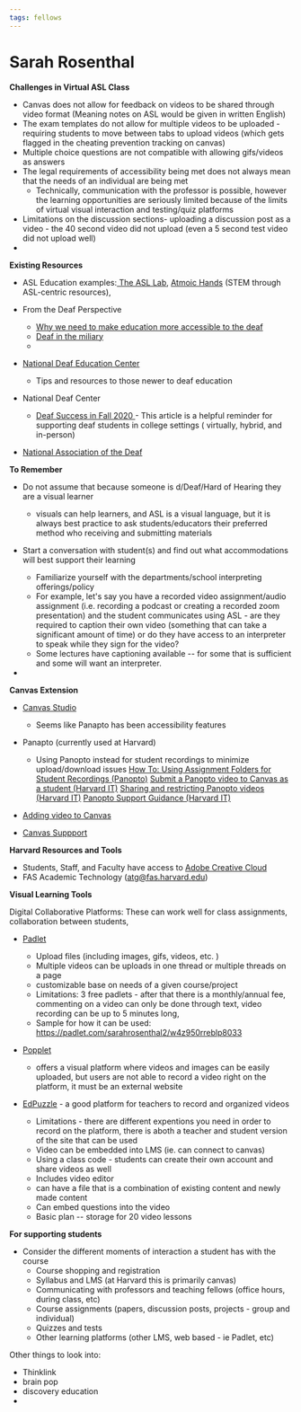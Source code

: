 ```yaml
---
tags: fellows
---
```


# Sarah Rosenthal

**Challenges in Virtual ASL Class**
* Canvas does not allow for feedback on videos to be shared through video format (Meaning notes on ASL would be given in written English)
* The exam templates do not allow for multiple videos to be uploaded - requiring students to move between tabs to upload videos (which gets flagged in the cheating prevention tracking on canvas)
* Multiple choice questions are not compatible with allowing gifs/videos as answers 
* The legal requirements of accessibility being met does not always mean that the needs of an individual are being met 
    * Technically, communication with the professor is possible, however the learning opportunities are seriously limited because of the limits of virtual visual interaction and testing/quiz platforms 
* Limitations on the discussion sections- uploading a discussion post as a video - the 40 second video did not upload (even a 5 second test video did not upload well)
* 


**Existing Resources**
* ASL Education examples:[ The ASL Lab](https://www.instagram.com/theasllab/?hl=en), [Atmoic Hands](https://www.atomichands.com/) (STEM through ASL-centric resources),  
* From the Deaf Perspective 
    * [Why we need to make education more accessible to the deaf ](https://www.nad.org/resources/education/)
    * [Deaf in the miliary ](https://www.ted.com/talks/keith_nolan_deaf_in_the_military)
    * 
* [National Deaf Education Center ](https://clerccenter.gallaudet.edu/national-resources/resources/our-resources/new-to-deaf-education.html)
    * Tips and resources to those newer to deaf education 
* National Deaf Center 
    * [Deaf Success in Fall 2020 ](https://www.nationaldeafcenter.org/Fall2020GuidesCollege) - This article is a helpful reminder for supporting deaf students in college settings ( virtually, hybrid, and in-person)

* [National Association of the Deaf](https://www.nad.org/resources/education/)


**To Remember** 
* Do not assume that because someone is d/Deaf/Hard of Hearing they are a visual learner 
    * visuals can help learners, and ASL is a visual language, but it is always best practice to ask students/educators their preferred method who receiving and submitting materials 
* Start a conversation with student(s) and find out what accommodations will best support their learning 
    * Familiarize yourself with the departments/school interpreting offerings/policy 
    * For example, let's say you have a recorded video assignment/audio assignment (i.e. recording a podcast or creating a recorded zoom presentation) and the student communicates using ASL - are they required to caption their own video (something that can take a significant amount of time) or do they have access to an interpreter to speak while they sign for the video? 
    * Some lectures have captioning available -- for some that is sufficient and some will want an interpreter.

*  

**Canvas Extension**
* [Canvas Studio ](https://www.instructure.com/higher-education/products/canvas/canvas-studio)
    * Seems like Panapto has been accessibility features 

* Panapto (currently used at Harvard)
    * Using Panopto instead for student recordings to minimize upload/download issues
[How To: Using Assignment Folders for Student Recordings (Panopto)](https://support.panopto.com/s/article/Use-Assignment-Folders-for-Student-Recordings)
[Submit a Panopto video to Canvas as a student (Harvard IT)](https://harvard.service-now.com/ithelp?id=kb_article&sys_id=e3ba4b371bad9c10485411b6bc4bcbf3)
[Sharing and restricting Panopto videos (Harvard IT)](https://harvard.service-now.com/ithelp?id=kb_article&sys_id=9e2a0d84db63445030ed1dca489619c6)
[Panopto Support Guidance (Harvard IT)](https://harvard.service-now.com/ithelp?id=kb_article&sys_id=42e00efb1ba33f48efd8a79b2d4bcb07)
* [Adding video to Canvas
](https://harvard.service-now.com/ithelp?id=kb_article&sys_id=7737f9ab372dba809aa163d2b3990e37)
* [Canvas Suppport ](https://harvard.service-now.com/ithelp?id=kb_article&sys_id=a3d3d53637a9b2809aa163d2b3990e89)


**Harvard Resources and Tools**
* Students, Staff, and Faculty have access to [Adobe Creative Cloud ](https://harvard.service-now.com/ithelp?id=kb_article&sys_id=9f3244d3dba304d430ed1dca489619e0)
* FAS Academic Technology (atg@fas.harvard.edu) 

**Visual Learning Tools**

Digital Collaborative Platforms: These can work well for class assignments, collaboration between students, 
* [Padlet ](https://padlet.com/)
    * Upload files (including images, gifs, videos, etc. )
    * Multiple videos can be uploads in one thread or multiple threads on a page 
    * customizable base on needs of a given course/project 
    * Limitations: 3 free padlets - after that there is a monthly/annual fee, commenting on a video can only be done through text, video recording can be up to 5 minutes long, 
    * Sample for how it can be used: https://padlet.com/sarahrosenthal2/w4z950rreblp8033

* [Popplet ](https://www.popplet.com/)
    * offers a visual platform where videos and images can be easily uploaded, but users are not able to record a video right on the platform, it must be an external website
* [EdPuzzle](https://edpuzzle.com/) - a good platform for teachers to record and organized videos 
    * Limitations - there are different expentions you need in order to record on the platform, there is aboth a teacher and student version of the site that can be used 
    * Video can be embedded into LMS (ie. can connect to canvas) 
    * Using a class code - students can create their own account and share videos as well 
    * Includes video editor 
    * can have a file that is a combination of existing content and newly made content 
    * Can embed questions into the video 
    * Basic plan -- storage for 20 video lessons 


**For supporting students** 
* Consider the different moments of interaction a student has with the course 
    * Course shopping and registration 
    * Syllabus and LMS (at Harvard this is primarily canvas)
    * Communicating with professors and teaching fellows (office hours, during class, etc)
    * Course assignments (papers, discussion posts, projects - group and individual)
    * Quizzes and tests 
    * Other learning platforms (other LMS, web based - ie Padlet, etc)

Other things to look into: 

* Thinklink 
* brain pop 
* discovery education 
* 



